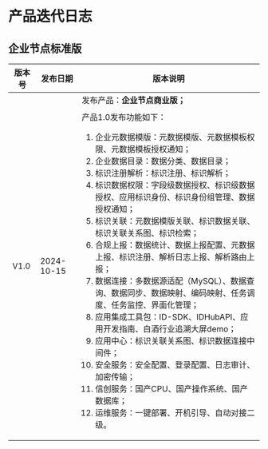 # 产品迭代日志

## 企业节点标准版

<table>
<thead>
<th>版本号</th>
<th>发布日期</th>
<th>版本说明</th>
</thead>
<tr>
    <td>V1.0</td>
    <td>2024-10-15</td>
    <td>
    <div>发布产品：<span style="font-weight: bold">企业节点商业版；</span></div>
    <div style="margin-top: 10px">产品1.0发布功能如下：</div>
    <ol>
        <li>企业元数据模版：元数据模版、元数据模板权限、元数据模板授权通知；</li>
        <li>企业数据目录：数据分类、数据目录；</li>
        <li>标识注册解析：标识注册、标识解析；</li>
        <li>标识数据权限：字段级数据授权、标识级数据授权、应用标识身份、标识身份组管理、数据授权通知；</li>
        <li>标识关联：元数据模版关联、标识数据关联、标识关联关系图、标识检索；</li>
        <li>合规上报：数据统计、数据上报配置、元数据上报、标识注册、解析日志上报、解析路由上报；</li>
        <li>数据连接：多数据源适配（MySQL）、数据查询、数据同步、数据映射、编码映射、任务调度、任务监控、界面化管理；</li>
        <li>应用集成工具包：ID-SDK、IDHubAPI、应用开发指南、白酒行业追溯大屏demo；</li>
        <li>应用中心：标识关联关系图、标识数据连接中间件；</li>
        <li>安全服务：安全配置、登录配置、日志审计、加密传输；</li>
        <li>信创服务：国产CPU、国产操作系统、国产数据库；</li>
        <li>运维服务：一键部署、开机引导、自动对接二级。</li>
    </ol>
</td>
</tr>
</table>
